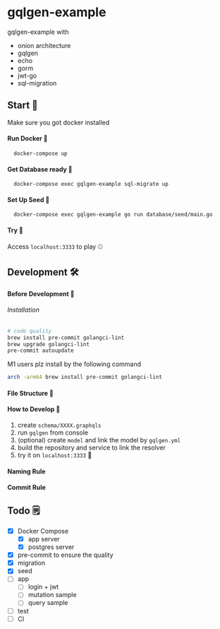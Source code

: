 # gqlgen-example

gqlgen-example with 
- onion architecture
- gqlgen
- echo
- gorm
- jwt-go
- sql-migration

## Start 🌟
Make sure you got docker installed
#### Run Docker 🐳
```
  docker-compose up
```

#### Get Database ready 🚐
```
  docker-compose exec gqlgen-example sql-migrate up
```

#### Set Up Seed 🌱
```
  docker-compose exec gqlgen-example go run database/seed/main.go
```

#### Try 🚀
Access `localhost:3333` to play ⚾

## Development 🛠

#### Before Development 🥚

###### Installation
```sh
# code quality
brew install pre-commit golangci-lint
brew upgrade golangci-lint
pre-commit autoupdate
```

M1 users plz install by the following command
```sh
arch -arm64 brew install pre-commit golangci-lint
```

#### File Structure 📁

#### How to Develop 🐣

1. create `schema/XXXX.graphqls`
2. run `gqlgen` from console
3. (optional) create `model` and link the model by `gqlgen.yml`
4. build the repository and service to link the resolver
5. try it on `localhost:3333` 🐔

#### Naming Rule

#### Commit Rule


## Todo 🗒
- [x] Docker Compose
  - [x] app server
  - [x] postgres server
- [x] pre-commit to ensure the quality
- [x] migration
- [x] seed
- [ ] app
  - [ ] login + jwt
  - [ ] mutation sample
  - [ ] query sample
- [ ] test
- [ ] CI
